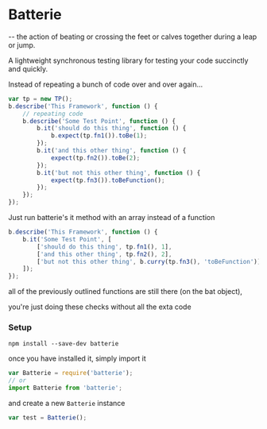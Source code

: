 # Batterie
-- the action of beating or crossing the feet or calves together during a leap or jump.

A lightweight synchronous testing library for testing your code succinctly and quickly.

Instead of repeating a bunch of code over and over again...

```javascript
var tp = new TP();
b.describe('This Framework', function () {
    // repeating code
    b.describe('Some Test Point', function () {
        b.it('should do this thing', function () {
            b.expect(tp.fn1()).toBe(1);
        });
        b.it('and this other thing', function () {
            expect(tp.fn2()).toBe(2);
        });
        b.it('but not this other thing', function () {
            expect(tp.fn3()).toBeFunction();
        });
    });
});
```
Just run batterie's it method with an array instead of a function
```javascript
b.describe('This Framework', function () {
    b.it('Some Test Point', [
        ['should do this thing', tp.fn1(), 1],
        ['and this other thing', tp.fn2(), 2],
        ['but not this other thing', b.curry(tp.fn3(), 'toBeFunction')]
    ]);
});
```

all of the previously outlined functions are still there (on the bat object),

you're just doing these checks without all the exta code

### Setup

```
npm install --save-dev batterie
```
once you have installed it, simply import it
```javascript
var Batterie = require('batterie');
// or
import Batterie from 'batterie';
```

and create a new ```Batterie``` instance

```javascript
var test = Batterie();
```
